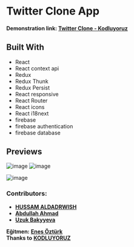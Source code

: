 # Twitter Clone App

#### Demonstration link: [**Twitter Clone - Kodluyoruz**](https://twitter-clone-kodluyoruz.vercel.app)



## Built With

- React
- React context api
- Redux
- Redux Thunk
- Redux Persist
- React responsive
- React Router
- React icons
- React i18next
- firebase
- firebase authentication
- firebase database

## Previews
![image](https://user-images.githubusercontent.com/81675762/139602614-7652cfb7-8dad-4d72-ad8c-407a965021d7.png) ![image](https://user-images.githubusercontent.com/81675762/139602601-402c00f6-6419-4e27-9a33-fa5da12243ea.png)

![image](https://user-images.githubusercontent.com/81675762/139602786-eb8619d5-bbe1-427c-9ee8-6ed26cabcce8.png)


### Contributors:
* [**HUSSAM ALDADRWISH**](https://github.com/hussam-aldarwish)  
* [**Abdullah Ahmad**](https://github.com/abdulahhamad)  
* [**Uzuk Bakyyeva**](https://github.com/bakyyeva)  


**Eğitmen:** [**Enes Öztürk**](https://github.com/enesozturk)  
**Thanks to** [**KODLUYORUZ**](https://www.kodluyoruz.org)  

